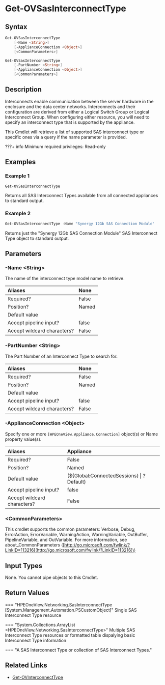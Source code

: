 ﻿---
description: Retrieve SAS Interconnect Type resource(s).
---

# Get-OVSasInterconnectType

## Syntax

```powershell
Get-OVSasInterconnectType
    [-Name <String>]
    [-ApplianceConnection <Object>]
    [<CommonParameters>]
```

```powershell
Get-OVSasInterconnectType
    [-PartNumber <String>]
    [-ApplianceConnection <Object>]
    [<CommonParameters>]
```

## Description

Interconnects enable communication between the server hardware in the enclosure and the data center networks. Interconnects and their configuration are derived from either a Logical Switch Group or Logical Interconnect Group. When configuring either resource, you will need to specify an interconnect type that is supported by the appliance.

This Cmdlet will retrieve a list of supported SAS interconnect type or specific ones via a query if the name parameter is provided. 

???+ info
    Minimum required privileges: Read-only

## Examples

###  Example 1 

```powershell
Get-OVSasInterconnectType
```

Returns all SAS Interconnect Types available from all connected appliances to standard output.

###  Example 2 

```powershell
Get-OVSasInterconnectType -Name "Synergy 12Gb SAS Connection Module"
```

Returns just the "Synergy 12Gb SAS Connection Module" SAS Interconnect Type object to standard output.

## Parameters

### -Name &lt;String&gt;

The name of the interconnect type model name to retrieve.

| Aliases | None |
| :--- | :--- |
| Required? | False |
| Position? | Named |
| Default value |  |
| Accept pipeline input? | false |
| Accept wildcard characters? | False |

### -PartNumber &lt;String&gt;

The Part Number of an Interconnect Type to search for.

| Aliases | None |
| :--- | :--- |
| Required? | False |
| Position? | Named |
| Default value |  |
| Accept pipeline input? | false |
| Accept wildcard characters? | False |

### -ApplianceConnection &lt;Object&gt;

Specify one or more `[HPEOneView.Appliance.Connection]` object(s) or Name property value(s).

| Aliases | Appliance |
| :--- | :--- |
| Required? | False |
| Position? | Named |
| Default value | (${Global:ConnectedSessions} &vert; ? Default) |
| Accept pipeline input? | false |
| Accept wildcard characters? | False |

### &lt;CommonParameters&gt;

This cmdlet supports the common parameters: Verbose, Debug, ErrorAction, ErrorVariable, WarningAction, WarningVariable, OutBuffer, PipelineVariable, and OutVariable. For more information, see about\_CommonParameters \([http://go.microsoft.com/fwlink/?LinkID=113216](http://go.microsoft.com/fwlink/?LinkID=113216)\)

## Input Types

None.  You cannot pipe objects to this Cmdlet.


## Return Values

=== "HPEOneView.Networking.SasInterconnectType [System.Management.Automation.PSCustomObject]"
    Single SAS Interconnect Type resource
    

=== "System.Collections.ArrayList <HPEOneView.Networking.SasInterconnectType>"
    Multiple SAS Interconnect Type resources or formatted table dispalying basic Interconnect Type information
    

=== "A SAS Interconnect Type or collection of SAS Interconnect Types."
    
    

## Related Links

* [Get-OVInterconnectType](get-ovinterconnecttype.md)
